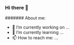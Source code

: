 ### Hi there 👋

####### About me:

- 🔭 I’m currently working on ...
- 🌱 I’m currently learning ...
- 📫 How to reach me: ...
